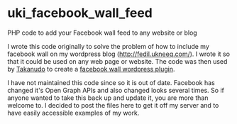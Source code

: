 uki_facebook_wall_feed
======================

PHP code to add your Facebook wall feed to any website or blog

I wrote this code originally to solve the problem of how to include my facebook wall on my wordpress blog (http://fedil.ukneeq.com/). I wrote it so that it could be used on any web page or website. The code was then used by [Takanudo](http://takanudo.com) to create a [facebook wall wordpress plugin](https://wordpress.org/plugins/jsl3-facebook-wall-feed/).

I have not maintained this code since so it is out of date. Facebook has changed it's Open Graph APIs and also changed looks several times. So if anyone wanted to take this back up and update it, you are more than welcome to. I decided to post the files here to get it off my server and to have easily accessible examples of my work. 
